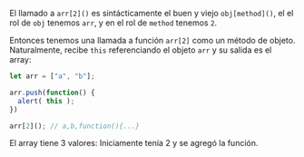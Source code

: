 El llamado a `arr[2]()` es sintácticamente el buen y viejo `obj[method]()`, el el rol de `obj` tenemos `arr`, y en el rol de `method` tenemos `2`.

Entonces tenemos una llamada a función `arr[2]` como un método de objeto. Naturalmente, recibe `this` referenciando el objeto `arr` y su salida es el array:

```js run
let arr = ["a", "b"];

arr.push(function() {
  alert( this );
})

arr[2](); // a,b,function(){...}
```

El array tiene 3 valores: Iniciamente tenía 2 y se agregó la función. 
